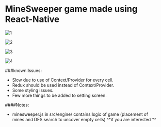 # MineSweeper game made using React-Native

![1](/home/singhroshan1999/React-native-tutorial-apps/blog/screenshots/1.jpg  "1")
 
 ![2](/home/singhroshan1999/React-native-tutorial-apps/blog/screenshots/2.jpg  "2")
 
 ![3](/home/singhroshan1999/React-native-tutorial-apps/blog/screenshots/3.jpg  "3")
 
 ![4](/home/singhroshan1999/React-native-tutorial-apps/blog/screenshots/4.jpg  "4")
 
###known Issues:

- Slow due to use of Context/Provider for every cell.
- Redux should be used instead of Context/Provider.
- Some styling issues.
- Few more things to be added to setting screen.

####Notes:
- minesweeper.js in src/engine/ contains logic of game (placement of mines and DFS search to uncover empty cells) ^*if you are interested *^